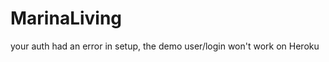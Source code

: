 # MarinaLiving




<!-- Backend is setup -->

your auth had an error in setup, the demo user/login won't work on Heroku
